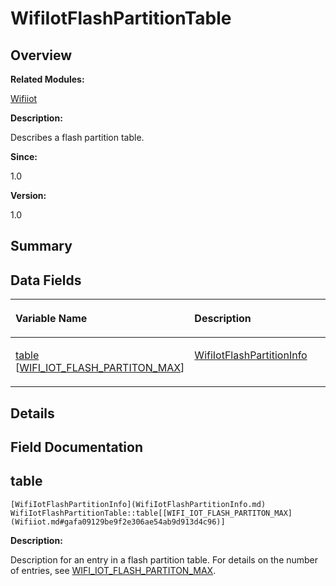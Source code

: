 # WifiIotFlashPartitionTable<a name="ZH-CN_TOPIC_0000001055675028"></a>

## **Overview**<a name="section433751947191904"></a>

**Related Modules:**

[Wifiiot](Wifiiot.md)

**Description:**

Describes a flash partition table. 

**Since:**

1.0

**Version:**

1.0

## **Summary**<a name="section88815682191904"></a>

## Data Fields<a name="pub-attribs"></a>

<a name="table1405278402191904"></a>
<table><thead align="left"><tr id="row2106647203191904"><th class="cellrowborder" valign="top" width="50%" id="mcps1.1.3.1.1"><p id="p65686629191904"><a name="p65686629191904"></a><a name="p65686629191904"></a>Variable Name</p>
</th>
<th class="cellrowborder" valign="top" width="50%" id="mcps1.1.3.1.2"><p id="p1438626842191904"><a name="p1438626842191904"></a><a name="p1438626842191904"></a>Description</p>
</th>
</tr>
</thead>
<tbody><tr id="row99376048191904"><td class="cellrowborder" valign="top" width="50%" headers="mcps1.1.3.1.1 "><p id="p320830535191904"><a name="p320830535191904"></a><a name="p320830535191904"></a><a href="WifiIotFlashPartitionTable.md#a5929e798df79c9a7da17229f392be542">table</a> [<a href="Wifiiot.md#gafa09129be9f2e306ae54ab9d913d4c96">WIFI_IOT_FLASH_PARTITON_MAX</a>]</p>
</td>
<td class="cellrowborder" valign="top" width="50%" headers="mcps1.1.3.1.2 "><p id="p448523188191904"><a name="p448523188191904"></a><a name="p448523188191904"></a><a href="WifiIotFlashPartitionInfo.md">WifiIotFlashPartitionInfo</a>&nbsp;</p>
</td>
</tr>
</tbody>
</table>

## **Details**<a name="section1094832137191904"></a>

## **Field Documentation**<a name="section479950703191904"></a>

## table<a name="a5929e798df79c9a7da17229f392be542"></a>

```
[WifiIotFlashPartitionInfo](WifiIotFlashPartitionInfo.md) WifiIotFlashPartitionTable::table[[WIFI_IOT_FLASH_PARTITON_MAX](Wifiiot.md#gafa09129be9f2e306ae54ab9d913d4c96)]
```

 **Description:**

Description for an entry in a flash partition table. For details on the number of entries, see  [WIFI\_IOT\_FLASH\_PARTITON\_MAX](Wifiiot.md#gafa09129be9f2e306ae54ab9d913d4c96). 

